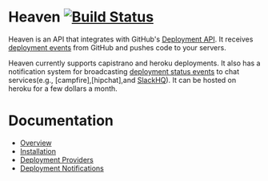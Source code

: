 # Heaven [![Build Status](https://travis-ci.org/atmos/heaven.png?branch=master)](https://travis-ci.org/atmos/heaven)

Heaven is an API that integrates with GitHub's [Deployment API][1]. It receives [deployment events][5] from GitHub and pushes code to your servers.

Heaven currently supports capistrano and heroku deployments. It also has a notification system for broadcasting  [deployment status events][6] to chat services(e.g., [campfire],[hipchat],and [SlackHQ][9]).  It can be hosted on heroku for a few dollars a month.

# Documentation

* [Overview](/doc/overview.md)
* [Installation](/doc/installation.md)
* [Deployment Providers](/doc/providers.md)
* [Deployment Notifications](/doc/notifications.md)

[1]: http://developer.github.com/v3/repos/deployments/
[2]: https://github.com/blog/1778-webhooks-level-up
[3]: https://github.com/resque/resque
[4]: https://gist.github.com/
[5]: https://developer.github.com/v3/repos/deployments/#create-a-deployment
[6]: https://developer.github.com/v3/repos/deployments/#create-a-deployment-status
[7]: https://campfirenow.com/
[8]: https://www.hipchat.com/
[9]: https://slack.com/
[10]: http://www.fabfile.org/
[11]: http://www.getchef.com/
[12]: http://puppetlabs.com/
[13]: https://devcenter.heroku.com/articles/build-and-release-using-the-api
[14]: https://developer.github.com/v3/repos/contents/#get-archive-link
[15]: http://capistranorb.com/
[16]: https://github.com/settings/applications
[17]: https://devcenter.heroku.com/articles/oauth#direct-authorization
[18]: https://www.phusionpassenger.com/
[19]: https://devcenter.heroku.com/articles/releases
[20]: https://github.com/atmos/hubot-deploy
